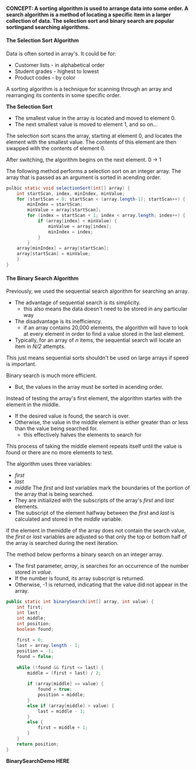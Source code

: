 #### CONCEPT: A sorting algorithm is used to arrange data into some order. A search algorithm is a method of locating a specific item in a larger collection of data. The selection sort and binary search are popular sortingand searching algorithms.

#### The Selection Sort Algorithm

Data is often sorted in array's. It could be for:
- Customer lists - in alphabetical order
- Student grades - highest to lowest
- Product codes - by color

A sorting algorithm is a technique for scanning through an array and rearranging its contents in some specific order. 

**The Selection Sort** 
- The smallest value in the array is located and moved to element 0.
- The next smallest value is moved to element 1, and so on...

The selection sort scans the array, starting at element 0, and locates the element with the smallest value. The contents of this element are then swapped with the contents of element 0.

After switching, the algorithm begins on the next element. 0 -> 1

The following method performs a selection sort on an integer array. The array that is passed as an argument is sorted in acending order.

``` java
pulbic static void selectionSort(int[] array) {
	int startScan, index, minIndex, minValue;
	for (startScan = 0; startScan < (array.length-1); startScan++) {
		minIndex = startScan;
		minValue = array[startScan];
		for (index = startScan + 1; index < array.length; index++) {
			if (array[index] < minValue) {
				minValue = array[index];
				minIndex = index;
			}
		}
	array[minIndex] = array[startScan];
	array[startScan] = minValue;
	}
}
```

#### The Binary Search Algorithm

Previously, we used the sequential search algorithm for searching an array. 
- The advantage of sequential search is its simplicity.
	-  this also means the data doesn't need to be stored in any particular way
- The disadvantage is its inefficiency.
	- if an array contains 20,000 elements, the algorithm will have to look at every element in order to find a value stored in the last element.
- Typically, for an array of *n* items, the sequential search will locate an item in *N/2* attempts.

This just means sequential sorts shouldn't be used on large arrays if speed is important.

Binary search is much more efficient.
- But, the values in the array must be sorted in acending order.

Instead of testing the array's first element, the algorithm startes with the element in the middle.
- If the desired value is found, the search is over. 
- Otherwise, the value in the middle element is either greater than or less than the value being searched for. 
	- this effectively halves the elements to search for

This process of taking the middle element repeats itself until the value is found or there are no more elements to test. 

The algorithm uses three variables:
- *first*
- *last*
- *middle* 
The *first* and *last* variables mark the boundaries of the portion of the array that is being searched.
- They are initialized with the subscripts of the array's *first* and *last* elements. 
- The subscript of the element halfway between the *first* and *last* is calculated and stored in the *middle* variable.

If the element in themiddle of the array does not contain the search value, the *first* or *last* variables are adjusted so that only the top or bottom half of the array is searched during the next iteration. 

The method below performs a binary search on an integer array. 
- The first parameter, *array*, is searches for an occurrence of the number stored in *value*.
- If the number is found, its array subscript is returned.
- Otherwise, -1 is returned, indicating that the value did not appear in the array.

``` java
public static int binarySearch(int[] array, int value) {
	int first;
	int last;
	int middle;
	int position;
	boolean found;
	
	first = 0;
	last = array.length - 1;
	position = -1;
	found = false;
	
	while (!found && first <= last) {
		middle = (first + last) / 2;
		
		if (array[middle] == value) {
			found = true;
			position = middle;
		}
		else if (array[middle] > value) {
			last = middle - 1;
		}
		else {
			first = middle + 1;
		}
	}
	return position;
}
```

**BinarySearchDemo HERE**
